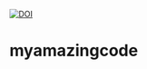 [![DOI](https://sandbox.zenodo.org/badge/722586983.svg)](https://sandbox.zenodo.org/doi/10.5072/zenodo.1641)

# myamazingcode
